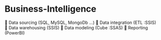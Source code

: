 # Business-Intelligence
 Data sourcing (SQL, MySQL, MongoDb ...)
 Data integration (ETL :SSIS)
 Data warehousing (SSIS)
 Data modeling (Cube :SSAS)
 Reporting (PowerBI)


